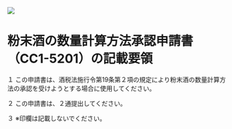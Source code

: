 ![](https://www.nta.go.jp/tmp/ba45c5e0-3dd3-47d7-88d0-64f095c612a2/images/4fd277a56756b5fb65671ffcaae25323596e202650492eebe0ac69e4b9e820dc.jpg)

# 粉末酒の数量計算方法承認申請書（CC1-5201）の記載要領

１ この申請書は、酒税法施行令第19条第２項の規定により粉末酒の数量計算方法の承認を受けようとする場合に使用してください。

２ この申請書は、２通提出してください。

３ ※印欄は記載しないでください。